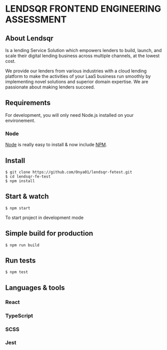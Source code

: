 # LENDSQR FRONTEND ENGINEERING ASSESSMENT

## About Lendsqr

Is a lending Service Solution which empowers lenders to build, launch, and scale their digital lending business across multiple channels, at the lowest cost.

We provide our lenders from various industries with a cloud lending platform to make the activities of your LaaS business run smoothly by implementing novel solutions and superior domain expertise. We are passionate about making lenders succeed.

## Requirements

For development, you will only need Node.js installed on your environement.

### Node

[Node](http://nodejs.org/) is really easy to install & now include [NPM](https://npmjs.org/).

## Install

    $ git clone https://github.com/Onya01/lendsqr-fetest.git
    $ cd lendsqr-fe-test
    $ npm install

## Start & watch

    $ npm start
To start project in development mode 
## Simple build for production

    $ npm run build

## Run tests

    $ npm test

## Languages & tools

### React

### TypeScript
### SCSS

### Jest
